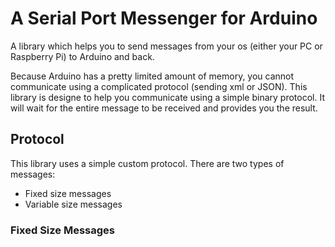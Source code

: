 # A Serial Port Messenger for Arduino

A library which helps you to send messages from your os (either your PC or Raspberry Pi) to Arduino and back.

Because Arduino has a pretty limited amount of memory, you cannot communicate using a complicated protocol (sending xml or JSON). This library is designe to help you communicate using a simple binary protocol. It will wait for the entire message to be received and provides you the result.

## Protocol

This library uses a simple custom protocol. There are two types of messages:

 - Fixed size messages
 - Variable size messages

### Fixed Size Messages

